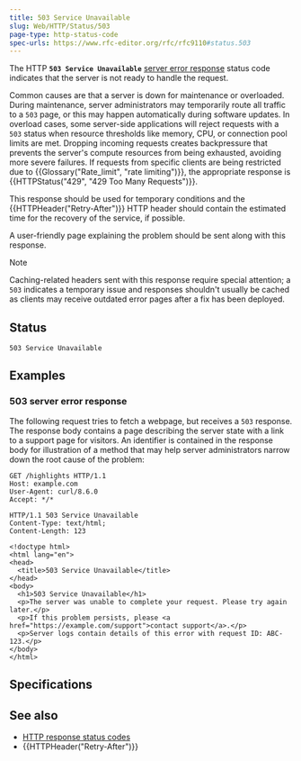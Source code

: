 ```yaml
---
title: 503 Service Unavailable
slug: Web/HTTP/Status/503
page-type: http-status-code
spec-urls: https://www.rfc-editor.org/rfc/rfc9110#status.503
---
```




The HTTP **`503 Service Unavailable`** [server error response](/Web/HTTP/Status#server_error_responses) status code indicates that the server is not ready to handle the request.

Common causes are that a server is down for maintenance or overloaded.
During maintenance, server administrators may temporarily route all traffic to a `503` page, or this may happen automatically during software updates.
In overload cases, some server-side applications will reject requests with a `503` status when resource thresholds like memory, CPU, or connection pool limits are met.
Dropping incoming requests creates backpressure that prevents the server's compute resources from being exhausted, avoiding more severe failures.
If requests from specific clients are being restricted due to {{Glossary("Rate_limit", "rate limiting")}}, the appropriate response is {{HTTPStatus("429", "429 Too Many Requests")}}.

This response should be used for temporary conditions and the {{HTTPHeader("Retry-After")}} HTTP header should contain the estimated time for the recovery of the service, if possible.

A user-friendly page explaining the problem should be sent along with this response.

> [!NOTE]
> Caching-related headers sent with this response require special attention; a `503` indicates a temporary issue and responses shouldn't usually be cached as clients may receive outdated error pages after a fix has been deployed.

## Status

```http
503 Service Unavailable
```

## Examples

### 503 server error response

The following request tries to fetch a webpage, but receives a `503` response.
The response body contains a page describing the server state with a link to a support page for visitors.
An identifier is contained in the response body for illustration of a method that may help server administrators narrow down the root cause of the problem:

```http
GET /highlights HTTP/1.1
Host: example.com
User-Agent: curl/8.6.0
Accept: */*
```

```http
HTTP/1.1 503 Service Unavailable
Content-Type: text/html;
Content-Length: 123

<!doctype html>
<html lang="en">
<head>
  <title>503 Service Unavailable</title>
</head>
<body>
  <h1>503 Service Unavailable</h1>
  <p>The server was unable to complete your request. Please try again later.</p>
  <p>If this problem persists, please <a href="https://example.com/support">contact support</a>.</p>
  <p>Server logs contain details of this error with request ID: ABC-123.</p>
</body>
</html>
```

## Specifications



## See also

- [HTTP response status codes](/Web/HTTP/Status)
- {{HTTPHeader("Retry-After")}}
